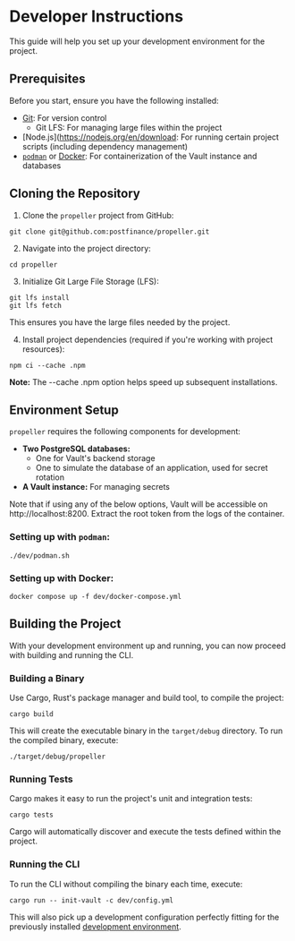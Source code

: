 # Developer Instructions

This guide will help you set up your development environment for the project.

## Prerequisites

Before you start, ensure you have the following installed:

- [Git](https://git-scm.com/downloads): For version control
  - Git LFS: For managing large files within the project
- [Node.js](https://nodejs.org/en/download: For running certain project scripts (including dependency management)
- [`podman`](https://podman.io/docs/installation) or [Docker](https://www.docker.com/products/docker-desktop/): For containerization of the Vault instance and databases

## Cloning the Repository

1. Clone the `propeller` project from GitHub:

```shell
git clone git@github.com:postfinance/propeller.git
```

2. Navigate into the project directory:

```
cd propeller
```

3. Initialize Git Large File Storage (LFS):

```shell
git lfs install
git lfs fetch
```

This ensures you have the large files needed by the project.

4. Install project dependencies (required if you're working with project resources):

```shell
npm ci --cache .npm
```

**Note:** The --cache .npm option helps speed up subsequent installations.

## Environment Setup

`propeller` requires the following components for development:

- **Two PostgreSQL databases:**
  - One for Vault's backend storage
  - One to simulate the database of an application, used for secret rotation
- **A Vault instance:** For managing secrets

Note that if using any of the below options, Vault will be accessible on http://localhost:8200.
Extract the root token from the logs of the container.

### Setting up with `podman`:

```shell
./dev/podman.sh
```

### Setting up with Docker:

```shell
docker compose up -f dev/docker-compose.yml
```

## Building the Project

With your development environment up and running, you can now proceed with building and running the CLI.

### Building a Binary

Use Cargo, Rust's package manager and build tool, to compile the project:

```shell
cargo build
```

This will create the executable binary in the `target/debug` directory.
To run the compiled binary, execute:

```shell
./target/debug/propeller
```

### Running Tests

Cargo makes it easy to run the project's unit and integration tests:

```shell
cargo tests
```

Cargo will automatically discover and execute the tests defined within the project.

### Running the CLI

To run the CLI without compiling the binary each time, execute:

```shell
cargo run -- init-vault -c dev/config.yml
```

This will also pick up a development configuration perfectly fitting for the previously installed [development environment](#environment-setup).
